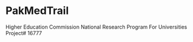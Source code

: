# PakMedTrail
Higher Education Commission National Research Program For Universities Project# 16777
